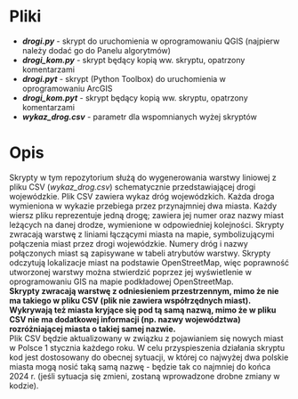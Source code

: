 # Pliki

- ***drogi.py*** - skrypt do uruchomienia w oprogramowaniu QGIS (najpierw należy dodać go do Panelu algorytmów)
- ***drogi_kom.py*** - skrypt będący kopią ww. skryptu, opatrzony komentarzami
- ***drogi.pyt*** - skrypt (Python Toolbox) do uruchomienia w oprogramowaniu ArcGIS
- ***drogi_kom.pyt*** - skrypt będący kopią ww. skryptu, opatrzony komentarzami
- ***wykaz_drog.csv*** - parametr dla wspomnianych wyżej skryptów

# Opis

Skrypty w tym repozytorium służą do wygenerowania warstwy liniowej z pliku CSV (*wykaz_drog.csv*) schematycznie przedstawiającej drogi wojewódzkie. Plik CSV zawiera wykaz dróg wojewódzkich. Każda droga wymieniona w wykazie przebiega przez przynajmniej dwa miasta. Każdy wiersz pliku reprezentuje jedną drogę; zawiera jej numer oraz nazwy miast leżących na danej drodze, wymienione w odpowiedniej kolejności. Skrypty zwracają warstwę z liniami łączącymi miasta na mapie, symbolizującymi połączenia miast przez drogi wojewódzkie. Numery dróg i nazwy połączonych miast są zapisywane w tabeli atrybutów warstwy. Skrypty odczytują lokalizacje miast na podstawie OpenStreetMap, więc poprawność utworzonej warstwy można stwierdzić poprzez jej wyświetlenie w oprogramowaniu GIS na mapie podkładowej OpenStreetMap.\
**Skrypty zwracają warstwę z odniesieniem przestrzennym, mimo że nie ma takiego w pliku CSV (plik nie zawiera współrzędnych miast). Wykrywają też miasta kryjące się pod tą samą nazwą, mimo że w pliku CSV nie ma dodatkowej informacji (np. nazwy województwa) rozróżniającej miasta o takiej samej nazwie.**\
Plik CSV będzie aktualizowany w związku z pojawianiem się nowych miast w Polsce 1 stycznia każdego roku. W celu przyspieszenia działania skryptu kod jest dostosowany do obecnej sytuacji, w której co najwyżej dwa polskie miasta mogą nosić taką samą nazwę - będzie tak co najmniej do końca 2024 r. (jeśli sytuacja się zmieni, zostaną wprowadzone drobne zmiany w kodzie).
